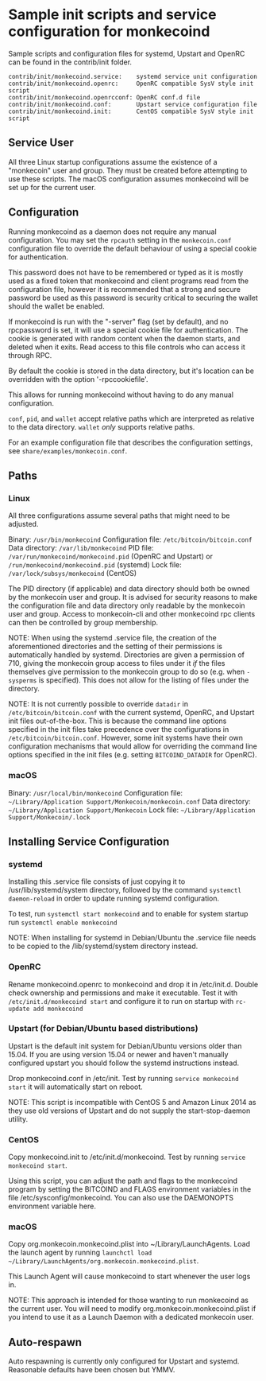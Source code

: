 Sample init scripts and service configuration for monkecoind
==========================================================

Sample scripts and configuration files for systemd, Upstart and OpenRC
can be found in the contrib/init folder.

    contrib/init/monkecoind.service:    systemd service unit configuration
    contrib/init/monkecoind.openrc:     OpenRC compatible SysV style init script
    contrib/init/monkecoind.openrcconf: OpenRC conf.d file
    contrib/init/monkecoind.conf:       Upstart service configuration file
    contrib/init/monkecoind.init:       CentOS compatible SysV style init script

Service User
---------------------------------

All three Linux startup configurations assume the existence of a "monkecoin" user
and group.  They must be created before attempting to use these scripts.
The macOS configuration assumes monkecoind will be set up for the current user.

Configuration
---------------------------------

Running monkecoind as a daemon does not require any manual configuration. You may
set the `rpcauth` setting in the `monkecoin.conf` configuration file to override
the default behaviour of using a special cookie for authentication.

This password does not have to be remembered or typed as it is mostly used
as a fixed token that monkecoind and client programs read from the configuration
file, however it is recommended that a strong and secure password be used
as this password is security critical to securing the wallet should the
wallet be enabled.

If monkecoind is run with the "-server" flag (set by default), and no rpcpassword is set,
it will use a special cookie file for authentication. The cookie is generated with random
content when the daemon starts, and deleted when it exits. Read access to this file
controls who can access it through RPC.

By default the cookie is stored in the data directory, but it's location can be overridden
with the option '-rpccookiefile'.

This allows for running monkecoind without having to do any manual configuration.

`conf`, `pid`, and `wallet` accept relative paths which are interpreted as
relative to the data directory. `wallet` *only* supports relative paths.

For an example configuration file that describes the configuration settings,
see `share/examples/monkecoin.conf`.

Paths
---------------------------------

### Linux

All three configurations assume several paths that might need to be adjusted.

Binary:              `/usr/bin/monkecoind`
Configuration file:  `/etc/bitcoin/bitcoin.conf`
Data directory:      `/var/lib/monkecoind`
PID file:            `/var/run/monkecoind/monkecoind.pid` (OpenRC and Upstart) or `/run/monkecoind/monkecoind.pid` (systemd)
Lock file:           `/var/lock/subsys/monkecoind` (CentOS)

The PID directory (if applicable) and data directory should both be owned by the
monkecoin user and group. It is advised for security reasons to make the
configuration file and data directory only readable by the monkecoin user and
group. Access to monkecoin-cli and other monkecoind rpc clients can then be
controlled by group membership.

NOTE: When using the systemd .service file, the creation of the aforementioned
directories and the setting of their permissions is automatically handled by
systemd. Directories are given a permission of 710, giving the monkecoin group
access to files under it _if_ the files themselves give permission to the
monkecoin group to do so (e.g. when `-sysperms` is specified). This does not allow
for the listing of files under the directory.

NOTE: It is not currently possible to override `datadir` in
`/etc/bitcoin/bitcoin.conf` with the current systemd, OpenRC, and Upstart init
files out-of-the-box. This is because the command line options specified in the
init files take precedence over the configurations in
`/etc/bitcoin/bitcoin.conf`. However, some init systems have their own
configuration mechanisms that would allow for overriding the command line
options specified in the init files (e.g. setting `BITCOIND_DATADIR` for
OpenRC).

### macOS

Binary:              `/usr/local/bin/monkecoind`
Configuration file:  `~/Library/Application Support/Monkecoin/monkecoin.conf`
Data directory:      `~/Library/Application Support/Monkecoin`
Lock file:           `~/Library/Application Support/Monkecoin/.lock`

Installing Service Configuration
-----------------------------------

### systemd

Installing this .service file consists of just copying it to
/usr/lib/systemd/system directory, followed by the command
`systemctl daemon-reload` in order to update running systemd configuration.

To test, run `systemctl start monkecoind` and to enable for system startup run
`systemctl enable monkecoind`

NOTE: When installing for systemd in Debian/Ubuntu the .service file needs to be copied to the /lib/systemd/system directory instead.

### OpenRC

Rename monkecoind.openrc to monkecoind and drop it in /etc/init.d.  Double
check ownership and permissions and make it executable.  Test it with
`/etc/init.d/monkecoind start` and configure it to run on startup with
`rc-update add monkecoind`

### Upstart (for Debian/Ubuntu based distributions)

Upstart is the default init system for Debian/Ubuntu versions older than 15.04. If you are using version 15.04 or newer and haven't manually configured upstart you should follow the systemd instructions instead.

Drop monkecoind.conf in /etc/init.  Test by running `service monkecoind start`
it will automatically start on reboot.

NOTE: This script is incompatible with CentOS 5 and Amazon Linux 2014 as they
use old versions of Upstart and do not supply the start-stop-daemon utility.

### CentOS

Copy monkecoind.init to /etc/init.d/monkecoind. Test by running `service monkecoind start`.

Using this script, you can adjust the path and flags to the monkecoind program by
setting the BITCOIND and FLAGS environment variables in the file
/etc/sysconfig/monkecoind. You can also use the DAEMONOPTS environment variable here.

### macOS

Copy org.monkecoin.monkecoind.plist into ~/Library/LaunchAgents. Load the launch agent by
running `launchctl load ~/Library/LaunchAgents/org.monkecoin.monkecoind.plist`.

This Launch Agent will cause monkecoind to start whenever the user logs in.

NOTE: This approach is intended for those wanting to run monkecoind as the current user.
You will need to modify org.monkecoin.monkecoind.plist if you intend to use it as a
Launch Daemon with a dedicated monkecoin user.

Auto-respawn
-----------------------------------

Auto respawning is currently only configured for Upstart and systemd.
Reasonable defaults have been chosen but YMMV.
